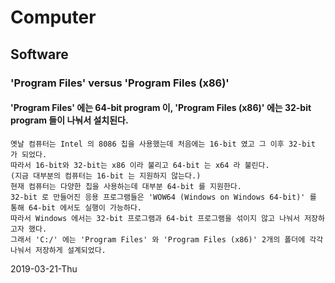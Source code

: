 # Computer

## Software

### 'Program Files' versus 'Program Files (x86)'
#### 'Program Files' 에는 64-bit program 이, 'Program Files (x86)' 에는 32-bit program 들이 나눠서 설치된다.
```
옛날 컴퓨터는 Intel 의 8086 칩을 사용했는데 처음에는 16-bit 였고 그 이후 32-bit 가 되었다.
따라서 16-bit와 32-bit는 x86 이라 불리고 64-bit 는 x64 라 불린다.
(지금 대부분의 컴퓨터는 16-bit 는 지원하지 않는다.)
현재 컴퓨터는 다양한 칩을 사용하는데 대부분 64-bit 를 지원한다.
32-bit 로 만들어진 응용 프로그램들은 'WOW64 (Windows on Windows 64-bit)' 를 통해 64-bit 에서도 실행이 가능하다.
따라서 Windows 에서는 32-bit 프로그램과 64-bit 프로그램을 섞이지 않고 나눠서 저장하고자 했다.
그래서 'C:/' 에는 'Program Files' 와 'Program Files (x86)' 2개의 폴더에 각각 나눠서 저장하게 설계되었다.
```
2019-03-21-Thu
